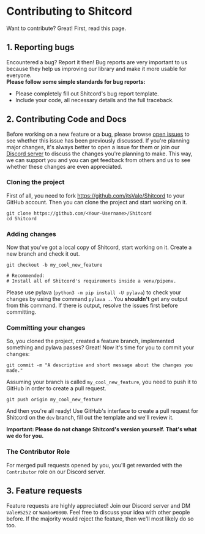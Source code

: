 # Contributing to Shitcord

Want to contribute? Great! First, read this page.

## 1. Reporting bugs

Encountered a bug? Report it then! Bug reports are very important to us because they help us improving our
library and make it more usable for everyone.  
**Please follow some simple standards for bug reports:**
  - Please completely fill out Shitcord's bug report template.
  - Include your code, all necessary details and the full traceback.

## 2. Contributing Code and Docs

Before working on a new feature or a bug, please browse [open issues](https://github.com/itsVale/Shitcord/issues?state=open)
to see whether this issue has been previously discussed. If you're planning major changes, it's always better to
open a issue for them or join our [Discord server](https://discord.gg/HbKGrVT) to discuss the changes you're planning to make.
This way, we can support you and you can get feedback from others and us to see whether these changes are even
appreciated.

### Cloning the project

First of all, you need to fork https://github.com/itsVale/Shitcord to your GitHub account. Then you can clone the project and
start working on it.
```git
git clone https://github.com/<Your-Username>/Shitcord
cd Shitcord
```

### Adding changes

Now that you've got a local copy of Shitcord, start working on it. Create a new branch and check it out.
```git
git checkout -b my_cool_new_feature

# Recommended:
# Install all of Shitcord's requirements inside a venv/pipenv.
```

Please use pylava (`python3 -m pip install -U pylava`) to check your changes by using the command `pylava .`.
You **shouldn't** get any output from this command. If there is output, resolve the issues first before committing.

### Committing your changes

So, you cloned the project, created a feature branch, implemented something and pylava passes? Great!
Now it's time for you to commit your changes:
```git
git commit -m "A descriptive and short message about the changes you made."
```

Assuming your branch is called `my_cool_new_feature`, you need to push it to GitHub in order to create a pull request.
```git
git push origin my_cool_new_feature
```

And then you're all ready! Use GitHub's interface to create a pull request for Shitcord on the `dev` branch,
fill out the template and we'll review it.

**Important: Please do not change Shitcord's version yourself. That's what we do for you.**

### The Contributor Role

For merged pull requests opened by you, you'll get rewarded with the `Contributor` role on our
Discord server.

## 3. Feature requests

Feature requests are highly appreciated! Join our Discord server and DM `Vale#5252` or `Wambo#0800`.
Feel free to discuss your idea with other people before. If the majority would reject the feature, then
we'll most likely do so too.
